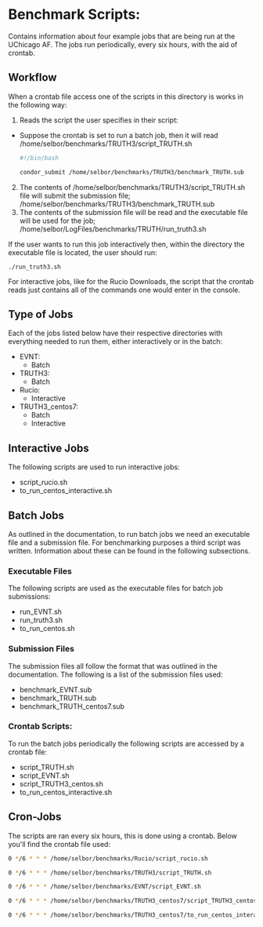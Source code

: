 # Benchmark Scripts:

Contains information about four example jobs that are being run at the UChicago
AF. The jobs run periodically, every six hours, with the aid of crontab.

## Workflow

When a crontab file access one of the scripts in this directory is works in the
following way:

1. Reads the script the user specifies in their script:

- Suppose the crontab is set to run a batch job, then it will read
  /home/selbor/benchmarks/TRUTH3/script_TRUTH.sh

  ```bash
  #!/bin/bash

  condor_submit /home/selbor/benchmarks/TRUTH3/benchmark_TRUTH.sub
  ```

2. The contents of /home/selbor/benchmarks/TRUTH3/script_TRUTH.sh file will
   submit the submission file;
   /home/selbor/benchmarks/TRUTH3/benchmark_TRUTH.sub
3. The contents of the submission file will be read and the executable file will
   be used for the job; /home/selbor/LogFiles/benchmarks/TRUTH/run_truth3.sh

If the user wants to run this job interactively then, within the directory the
executable file is located, the user should run:

```console
./run_truth3.sh
```

For interactive jobs, like for the Rucio Downloads, the script that the crontab
reads just contains all of the commands one would enter in the console.

## Type of Jobs

Each of the jobs listed below have their respective directories with everything
needed to run them, either interactively or in the batch:

- EVNT:
  - Batch
- TRUTH3:
  - Batch
- Rucio:
  - Interactive
- TRUTH3_centos7:
  - Batch
  - Interactive

## Interactive Jobs

The following scripts are used to run interactive jobs:

- script_rucio.sh
- to_run_centos_interactive.sh

## Batch Jobs

As outlined in the documentation, to run batch jobs we need an executable file
and a submission file. For benchmarking purposes a third script was written.
Information about these can be found in the following subsections.

### Executable Files

The following scripts are used as the executable files for batch job
submissions:

- run_EVNT.sh
- run_truth3.sh
- to_run_centos.sh

### Submission Files

The submission files all follow the format that was outlined in the
documentation. The following is a list of the submission files used:

- benchmark_EVNT.sub
- benchmark_TRUTH.sub
- benchmark_TRUTH_centos7.sub

### Crontab Scripts:

To run the batch jobs periodically the following scripts are accessed by a
crontab file:

- script_TRUTH.sh
- script_EVNT.sh
- script_TRUTH3_centos.sh
- to_run_centos_interactive.sh

## Cron-Jobs

The scripts are ran every six hours, this is done using a crontab. Below you'll
find the crontab file used:

```bash
0 */6 * * * /home/selbor/benchmarks/Rucio/script_rucio.sh

0 */6 * * * /home/selbor/benchmarks/TRUTH3/script_TRUTH.sh

0 */6 * * * /home/selbor/benchmarks/EVNT/script_EVNT.sh

0 */6 * * * /home/selbor/benchmarks/TRUTH3_centos7/script_TRUTH3_centos.sh

0 */6 * * * /home/selbor/benchmarks/TRUTH3_centos7/to_run_centos_interactive.sh
```
